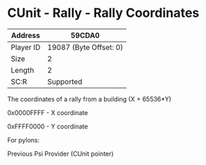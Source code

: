 
#  CUnit - Rally - Rally Coordinates
Address   | 59CDA0
----------|-------------
Player ID | 19087 (Byte Offset: 0)
Size 	  | 2
Length 	  | 2
SC:R      | Supported

The coordinates of a rally from a building (X + 65536*Y)

0x0000FFFF - X coordinate
0xFFFF0000 - Y coordinate

For pylons:
Previous Psi Provider (CUnit pointer)
